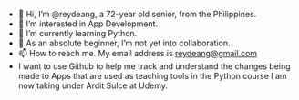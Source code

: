 - 👋 Hi, I’m @reydeang, a 72-year old senior, from the Philippines.
- 👀 I’m interested in App Development.
- 🌱 I’m currently learning Python.
- 💞️ As an absolute beginner, I’m not yet into collaboration. 
- 📫 How to reach me. My email address is reydeang@gmail.com
- I want to use Github to help me track and understand the changes being made to Apps 
  that are used as teaching tools in the Python course I am now taking 
  under Ardit Sulce at Udemy. 
  

<!---
reydeang/reydeang is a ✨ special ✨ repository because its `README.md` (this file) appears on your GitHub profile.
You can click the Preview link to take a look at your changes.
--->
